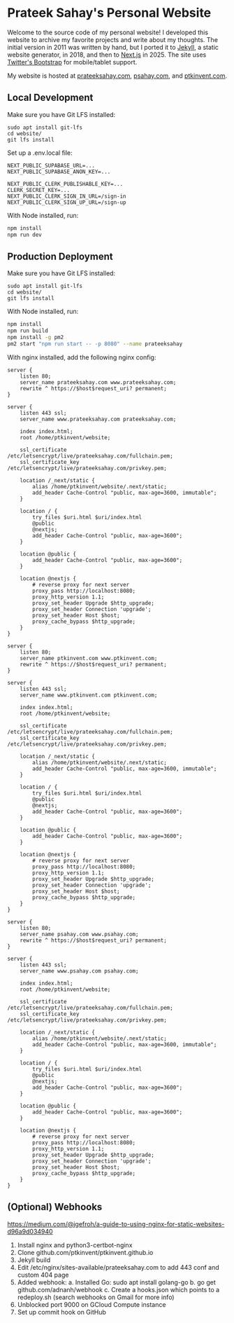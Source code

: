 # Prateek Sahay's Personal Website

Welcome to the source code of my personal website! I developed this website to archive my favorite projects and write
about my thoughts. The initial version in 2011 was written by hand, but I ported it to [Jekyll](https://jekyllrb.com/),
a static website generator, in 2018, and then to [Next.js](https://nextjs.org/) in 2025. The site uses [Twitter's
Bootstrap](https://getbootstrap.com/) for mobile/tablet support.

My website is hosted at [prateeksahay.com](prateeksahay.com), [psahay.com](psahay.com), and [ptkinvent.com](ptkinvent.com).

## Local Development
Make sure you have Git LFS installed:
```
sudo apt install git-lfs
cd website/
git lfs install
```

Set up a .env.local file:
```
NEXT_PUBLIC_SUPABASE_URL=...
NEXT_PUBLIC_SUPABASE_ANON_KEY=...

NEXT_PUBLIC_CLERK_PUBLISHABLE_KEY=...
CLERK_SECRET_KEY=...
NEXT_PUBLIC_CLERK_SIGN_IN_URL=/sign-in
NEXT_PUBLIC_CLERK_SIGN_UP_URL=/sign-up
```

With Node installed, run:

```sh
npm install
npm run dev
```

## Production Deployment
Make sure you have Git LFS installed:
```
sudo apt install git-lfs
cd website/
git lfs install
```

With Node installed, run:

```sh
npm install
npm run build
npm install -g pm2
pm2 start "npm run start -- -p 8080" --name prateeksahay
```

With nginx installed, add the following nginx config:
```
server {
    listen 80;
    server_name prateeksahay.com www.prateeksahay.com;
    rewrite ^ https://$host$request_uri? permanent;
}

server {
    listen 443 ssl;
    server_name www.prateeksahay.com prateeksahay.com;

    index index.html;
    root /home/ptkinvent/website;

    ssl_certificate /etc/letsencrypt/live/prateeksahay.com/fullchain.pem;
    ssl_certificate_key /etc/letsencrypt/live/prateeksahay.com/privkey.pem;

    location /_next/static {
        alias /home/ptkinvent/website/.next/static;
        add_header Cache-Control "public, max-age=3600, immutable";
    }

    location / {
        try_files $uri.html $uri/index.html
        @public
        @nextjs;
        add_header Cache-Control "public, max-age=3600";
    }

    location @public {
        add_header Cache-Control "public, max-age=3600";
    }

    location @nextjs {
        # reverse proxy for next server
        proxy_pass http://localhost:8080;
        proxy_http_version 1.1;
        proxy_set_header Upgrade $http_upgrade;
        proxy_set_header Connection 'upgrade';
        proxy_set_header Host $host;
        proxy_cache_bypass $http_upgrade;
    }
}

server {
    listen 80;
    server_name ptkinvent.com www.ptkinvent.com;
    rewrite ^ https://$host$request_uri? permanent;
}

server {
    listen 443 ssl;
    server_name www.ptkinvent.com ptkinvent.com;

    index index.html;
    root /home/ptkinvent/website;

    ssl_certificate /etc/letsencrypt/live/prateeksahay.com/fullchain.pem;
    ssl_certificate_key /etc/letsencrypt/live/prateeksahay.com/privkey.pem;

    location /_next/static {
        alias /home/ptkinvent/website/.next/static;
        add_header Cache-Control "public, max-age=3600, immutable";
    }

    location / {
        try_files $uri.html $uri/index.html
        @public
        @nextjs;
        add_header Cache-Control "public, max-age=3600";
    }

    location @public {
        add_header Cache-Control "public, max-age=3600";
    }

    location @nextjs {
        # reverse proxy for next server
        proxy_pass http://localhost:8080;
        proxy_http_version 1.1;
        proxy_set_header Upgrade $http_upgrade;
        proxy_set_header Connection 'upgrade';
        proxy_set_header Host $host;
        proxy_cache_bypass $http_upgrade;
    }
}

server {
    listen 80;
    server_name psahay.com www.psahay.com;
    rewrite ^ https://$host$request_uri? permanent;
}

server {
    listen 443 ssl;
    server_name www.psahay.com psahay.com;

    index index.html;
    root /home/ptkinvent/website;

    ssl_certificate /etc/letsencrypt/live/prateeksahay.com/fullchain.pem;
    ssl_certificate_key /etc/letsencrypt/live/prateeksahay.com/privkey.pem;

    location /_next/static {
        alias /home/ptkinvent/website/.next/static;
        add_header Cache-Control "public, max-age=3600, immutable";
    }

    location / {
        try_files $uri.html $uri/index.html
        @public
        @nextjs;
        add_header Cache-Control "public, max-age=3600";
    }

    location @public {
        add_header Cache-Control "public, max-age=3600";
    }

    location @nextjs {
        # reverse proxy for next server
        proxy_pass http://localhost:8080;
        proxy_http_version 1.1;
        proxy_set_header Upgrade $http_upgrade;
        proxy_set_header Connection 'upgrade';
        proxy_set_header Host $host;
        proxy_cache_bypass $http_upgrade;
    }
}
```

## (Optional) Webhooks
https://medium.com/@jgefroh/a-guide-to-using-nginx-for-static-websites-d96a9d034940

 1. Install nginx and python3-certbot-nginx
 2. Clone github.com/ptkinvent/ptkinvent.github.io
 3. Jekyll build
 4. Edit /etc/nginx/sites-available/prateeksahay.com to add 443 conf and custom 404 page
 6. Added webhook:
     a. Installed Go: sudo apt install golang-go
     b. go get github.com/adnanh/webhook
     c. Create a hooks.json which points to a redeploy.sh (search webhooks on Gmail for more info)
 7. Unblocked port 9000 on GCloud Compute instance
 8. Set up commit hook on GitHub
